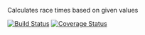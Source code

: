 Calculates race times based on given values

[![Build Status](https://travis-ci.org/joeegan/racecalculators.svg?branch=gh-pages)](https://travis-ci.org/joeegan/racecalculators)
[![Coverage Status](https://coveralls.io/repos/github/joeegan/racecalculators/badge.svg?branch=gh-pages)](https://coveralls.io/github/joeegan/racecalculators?branch=gh-pages)
